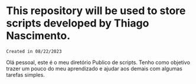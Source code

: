   # This repository will be used to store scripts developed by Thiago Nascimento.
  ```
  Created in 08/22/2023
  ```
Olá pessoal, este é o meu diretório Publico de scripts.
Tenho como objetivo trazer um pouco do meu aprendizado e ajudar aos demais com algumas tarefas simples.

